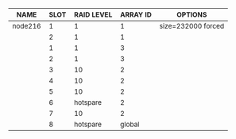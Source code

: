 | <sub>NAME</sub> | <sub>SLOT</sub> | <sub>RAID LEVEL</sub> | <sub>ARRAY ID</sub> | <sub>OPTIONS</sub> |
| ---- | ---- | ---------- | -------- | ------- |
| <sub>node216</sub> | <sub>1</sub> | <sub>1</sub> | <sub>1</sub> | <sub>size=232000 forced</sub> |
| <sub></sub> | <sub>2</sub> | <sub>1</sub> | <sub>1</sub> | <sub></sub> |
| <sub></sub> | <sub>1</sub> | <sub>1</sub> | <sub>3</sub> | <sub></sub> |
| <sub></sub> | <sub>2</sub> | <sub>1</sub> | <sub>3</sub> | <sub></sub> |
| <sub></sub> | <sub>3</sub> | <sub>10</sub> | <sub>2</sub> | <sub></sub> |
| <sub></sub> | <sub>4</sub> | <sub>10</sub> | <sub>2</sub> | <sub></sub> |
| <sub></sub> | <sub>5</sub> | <sub>10</sub> | <sub>2</sub> | <sub></sub> |
| <sub></sub> | <sub>6</sub> | <sub>hotspare</sub> | <sub>2</sub> | <sub></sub> |
| <sub></sub> | <sub>7</sub> | <sub>10</sub> | <sub>2</sub> | <sub></sub> |
| <sub></sub> | <sub>8</sub> | <sub>hotspare</sub> | <sub>global</sub> | <sub></sub> |
